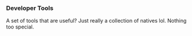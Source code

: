 ### Developer Tools
A set of tools that are useful? Just really a collection of natives lol. Nothing too special.